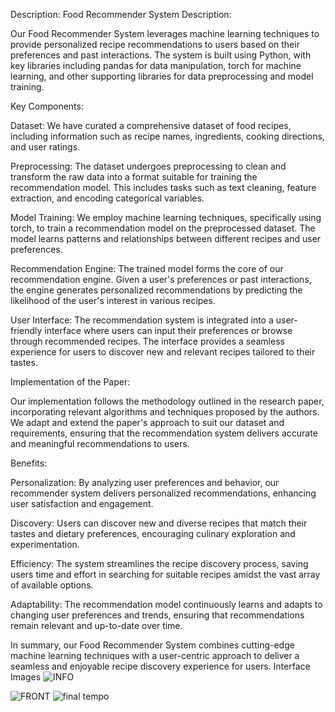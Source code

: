 
Description:
Food Recommender System Description:

Our Food Recommender System leverages machine learning techniques to provide personalized recipe recommendations to users based on their preferences and past interactions. The system is built using Python, with key libraries including pandas for data manipulation, torch for machine learning, and other supporting libraries for data preprocessing and model training.

Key Components:

Dataset: We have curated a comprehensive dataset of food recipes, including information such as recipe names, ingredients, cooking directions, and user ratings.

Preprocessing: The dataset undergoes preprocessing to clean and transform the raw data into a format suitable for training the recommendation model. This includes tasks such as text cleaning, feature extraction, and encoding categorical variables.

Model Training: We employ machine learning techniques, specifically using torch, to train a recommendation model on the preprocessed dataset. The model learns patterns and relationships between different recipes and user preferences.

Recommendation Engine: The trained model forms the core of our recommendation engine. Given a user's preferences or past interactions, the engine generates personalized recommendations by predicting the likelihood of the user's interest in various recipes.

User Interface: The recommendation system is integrated into a user-friendly interface where users can input their preferences or browse through recommended recipes. The interface provides a seamless experience for users to discover new and relevant recipes tailored to their tastes.

Implementation of the Paper:

Our implementation follows the methodology outlined in the research paper, incorporating relevant algorithms and techniques proposed by the authors. We adapt and extend the paper's approach to suit our dataset and requirements, ensuring that the recommendation system delivers accurate and meaningful recommendations to users.

Benefits:

Personalization: By analyzing user preferences and behavior, our recommender system delivers personalized recommendations, enhancing user satisfaction and engagement.

Discovery: Users can discover new and diverse recipes that match their tastes and dietary preferences, encouraging culinary exploration and experimentation.

Efficiency: The system streamlines the recipe discovery process, saving users time and effort in searching for suitable recipes amidst the vast array of available options.

Adaptability: The recommendation model continuously learns and adapts to changing user preferences and trends, ensuring that recommendations remain relevant and up-to-date over time.

In summary, our Food Recommender System combines cutting-edge machine learning techniques with a user-centric approach to deliver a seamless and enjoyable recipe discovery experience for users.
Interface Images
![INFO](https://github.com/SaeedSubayyal/Zouq-Food-RecommenderAI/assets/127910222/8630ead7-3b0c-4092-b439-ca1a11fa0a90)

![FRONT](https://github.com/SaeedSubayyal/Zouq-Food-RecommenderAI/assets/127910222/6f50f170-8123-4814-8388-4fb418dd253d)
![final tempo](https://github.com/SaeedSubayyal/Zouq-Food-RecommenderAI/assets/127910222/040676ae-0d9f-4a71-beaa-e56b6db39eaa)
